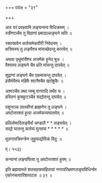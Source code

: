 +++
title = "३९"

+++

  
  
  
अतः परं प्रवक्ष्यामि लङ्घनस्य विधिक्रमम् ।  
स्त्रीणाञ्चैव तु विप्राणां प्रमादाल्लङ्घने सति ॥  
  
रक्तस्रावेन कर्तव्यमेकवीरी निवेदनम् ।  
क्षत्रियस्य तु लङ्घैश्च मांसच्छेदन्तु कारयेत् ॥  
  
अथवा पृथुमांसैश्च अजमेकं हुनेत् बुधः ।  
वैश्यस्य लङ्घने चैव प्रति मांसन्तु दापयेत् ॥  
  
शूद्राणां लङ्घने चैव एकमासन्तु दापयेत् ।  
हंसैर्मयैश्च महिषैः श्वानैश्चैव खरोष्ट्रकैः ॥  
  
अश्वञ्चैव तथा जम्बु वानरादि तथैव च ।  
हस्तिनं कुक्कुटञ्चैव सद्योतन्तु दापयेत् ॥  
  
पशूनाञ्च तपस्वीनां ब्राह्मणेन तु लङ्घने ।  
अष्टोत्तरशतं हुत्वा अजमेकव्यघातयेत् ॥  
  
प्रतिलोमादिलङ्घैर्वा चण्डालै * * लङ्घयेत् ।  
सद्यो घातन्तु कर्तव्यं मुत्सव्य * * * * * ॥  
  
मूलगायत्रिमन्त्रेण जुहुयाद्योविकं विदुः ॥  
  
प्। १५३)  
  
कन्यानां लङ्घयित्वा तु अष्टोत्तरशतं हुतम् ॥  
  
इति ब्रह्मयामले शतसहस्रसंहितायां नगरपरिभ्रमणलङ्घविधिर्नाम   
एकोनचत्वारिंशत्पटलः ॥ ३९ ॥
